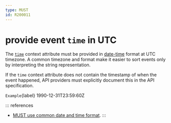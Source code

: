 ```yaml
---
type: MUST
id: R200011
---
```


# provide event `time` in UTC

The [`time`](https://github.com/cloudevents/spec/blob/v1.0.2/cloudevents/spec.md#time) context attribute must be provided in [date-time](https://datatracker.ietf.org/doc/html/rfc3339#section-5.6) format at UTC timezone. A common timezone and format make it easier to sort events only by interpreting the string representation.

If the `time` context attribute does not contain the timestamp of when the event happened, API providers must explicitly document this in the API specification.

`Example`{label} 1990-12-31T23:59:60Z

::: references

- [MUST use common date and time format](@guidelines/r100072).
  :::
